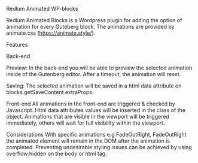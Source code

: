 Redlum Animated WP-blocks

Redlum Animated Blocks is a Wordpress plugin for adding the option of animation for every Guteberg block.
The animations are provided by animate.css (https://animate.style/).

Features

Back-end

Preview:
In the back-end you will be able to preview the selected animation inside of the Gutenberg editor.
After a timeout, the animation will reset.

Saving:
The selected animation will be saved in a html data attribute on blocks.getSaveContent.extraProps.

Front-end
All animations in the front-end are triggered & checked by Javascript. Html data attributes values will be inserted in the class of the object.
Animations that are visible in the viewport will be triggered immediately, others will wait for full visibility within the viewport.

Considerations
With specific animations e.g FadeOutRight, FadeOutRight the animated element will remain in the DOM after the animation is completed.
Preventing undesirable styling issues can be achieved by using overflow:hidden on the body or html tag. 
